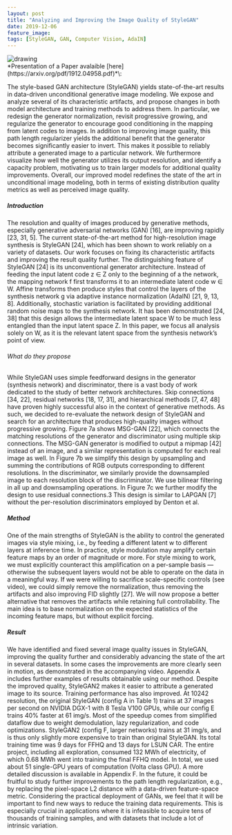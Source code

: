 ```yaml
---
layout: post
title: "Analyzing and Improving the Image Quality of StyleGAN"
date: 2019-12-06
feature_image: 
tags: [StyleGAN, GAN, Computer Vision, AdaIN]
---
```

<img src="https://miro.medium.com/max/1174/1*LgSQi3MLNE1l-T4vmjmybg.png" alt="drawing" width="auto" max-width="100%" height="auto"/>
<br>
*Presentation of a Paper avalaible [here](https://arxiv.org/pdf/1912.04958.pdf)*\:

The style-based GAN architecture (StyleGAN) yields
state-of-the-art results in data-driven unconditional generative image modeling. We expose and analyze several of
its characteristic artifacts, and propose changes in both
model architecture and training methods to address them.
In particular, we redesign the generator normalization, revisit progressive growing, and regularize the generator to
encourage good conditioning in the mapping from latent
codes to images. In addition to improving image quality,
this path length regularizer yields the additional benefit that
the generator becomes significantly easier to invert. This
makes it possible to reliably attribute a generated image to
a particular network. We furthermore visualize how well
the generator utilizes its output resolution, and identify a
capacity problem, motivating us to train larger models for
additional quality improvements. Overall, our improved
model redefines the state of the art in unconditional image
modeling, both in terms of existing distribution quality metrics as well as perceived image quality.
<!--more-->

##### Introduction
The resolution and quality of images produced by generative methods, especially generative adversarial networks
(GAN) [16], are improving rapidly [23, 31, 5]. The current
state-of-the-art method for high-resolution image synthesis
is StyleGAN [24], which has been shown to work reliably
on a variety of datasets. Our work focuses on fixing its characteristic artifacts and improving the result quality further.
The distinguishing feature of StyleGAN [24] is its unconventional generator architecture. Instead of feeding the
input latent code z ∈ Z only to the beginning of a the network, the mapping network f first transforms it to an intermediate latent code w ∈ W. Affine transforms then produce styles that control the layers of the synthesis network g
via adaptive instance normalization (AdaIN) [21, 9, 13, 8].
Additionally, stochastic variation is facilitated by providing
additional random noise maps to the synthesis network. It
has been demonstrated [24, 38] that this design allows the
intermediate latent space W to be much less entangled than
the input latent space Z. In this paper, we focus all analysis solely on W, as it is the relevant latent space from the
synthesis network’s point of view.
###### What do they propose

While StyleGAN uses simple feedforward designs in the
generator (synthesis network) and discriminator, there is a
vast body of work dedicated to the study of better network
architectures. Skip connections [34, 22], residual networks
[18, 17, 31], and hierarchical methods [7, 47, 48] have
proven highly successful also in the context of generative
methods. As such, we decided to re-evaluate the network
design of StyleGAN and search for an architecture that produces high-quality images without progressive growing.
Figure 7a shows MSG-GAN [22], which connects the
matching resolutions of the generator and discriminator using multiple skip connections. The MSG-GAN generator
is modified to output a mipmap [42] instead of an image,
and a similar representation is computed for each real image as well. In Figure 7b we simplify this design by upsampling and summing the contributions of RGB outputs
corresponding to different resolutions. In the discriminator,
we similarly provide the downsampled image to each resolution block of the discriminator. We use bilinear filtering in
all up and downsampling operations. In Figure 7c we further modify the design to use residual connections.3 This
design is similar to LAPGAN [7] without the per-resolution
discriminators employed by Denton et al.

##### Method

One of the main strengths of StyleGAN is the ability to
control the generated images via style mixing, i.e., by feeding a different latent w to different layers at inference time.
In practice, style modulation may amplify certain feature
maps by an order of magnitude or more. For style mixing to
work, we must explicitly counteract this amplification on a
per-sample basis — otherwise the subsequent layers would
not be able to operate on the data in a meaningful way.
If we were willing to sacrifice scale-specific controls (see
video), we could simply remove the normalization, thus removing the artifacts and also improving FID slightly [27].
We will now propose a better alternative that removes the
artifacts while retaining full controllability. The main idea
is to base normalization on the expected statistics of the incoming feature maps, but without explicit forcing.


##### Result
We have identified and fixed several image quality issues in StyleGAN, improving the quality further and considerably advancing the state of the art in several datasets.
In some cases the improvements are more clearly seen in
motion, as demonstrated in the accompanying video. Appendix A includes further examples of results obtainable using our method. Despite the improved quality, StyleGAN2
makes it easier to attribute a generated image to its source.
Training performance has also improved. At 10242
resolution, the original StyleGAN (config A in Table 1)
trains at 37 images per second on NVIDIA DGX-1 with
8 Tesla V100 GPUs, while our config E trains 40% faster
at 61 img/s. Most of the speedup comes from simplified
dataflow due to weight demodulation, lazy regularization,
and code optimizations. StyleGAN2 (config F, larger networks) trains at 31 img/s, and is thus only slightly more
expensive to train than original StyleGAN. Its total training
time was 9 days for FFHQ and 13 days for LSUN CAR.
The entire project, including all exploration, consumed
132 MWh of electricity, of which 0.68 MWh went into
training the final FFHQ model. In total, we used about
51 single-GPU years of computation (Volta class GPU). A
more detailed discussion is available in Appendix F.
In the future, it could be fruitful to study further improvements to the path length regularization, e.g., by replacing
the pixel-space L2 distance with a data-driven feature-space
metric. Considering the practical deployment of GANs, we
feel that it will be important to find new ways to reduce the
training data requirements. This is especially crucial in applications where it is infeasible to acquire tens of thousands
of training samples, and with datasets that include a lot of
intrinsic variation.
